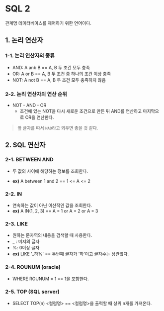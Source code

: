 # SQL 2

관계명 데이터베이스를 제어하기 위한 언어이다.

## 1. 논리 연산자

### 1-1. 논리 연산자의 종류

- AND: A anb B == A, B 두 조건 모두 충족
- OR: A or B == A, B 두 조건 중 하나의 조건 이상 충족
- NOT: A not B == A, B 두 조건 모두 충족하지 않음

### 2-2. 논리 연산자의 연산 순위

- NOT - AND - OR
  - 조건에 있는 NOT을 다시 새로운 조건으로 만든 뒤 AND를 연산하고 마지막으로 OR을 연산한다.

> 앞 글자를 따서 `NAO`라고 외우면 좋을 것 같다.

## 2. SQL 연산자

### 2-1. BETWEEN AND

- 두 값의 사이에 해당하는 정보를 조회한다.

- **ex)** A between 1 and 2 == 1 <= A <= 2

### 2-2. IN

- 연속하는 값이 아닌 이산적인 값을 조회한다.
- **ex)** A IN(1, 2, 3) == A = 1 or A = 2 or A = 3

### 2-3. LIKE

- 원하는 문자역의 내용을 검색할 때 사용한다.
- _ : 미지의 글자
- %: 0이상 글자
- **ex)** LIKE '_하%' == 두번째 글자가 '하'이고 글자수는 상관없다.

### 2-4. ROUNUM (oracle)

- WHERE ROUNUM = 1 == 1을 포함한다.

### 2-5. TOP (SQL server)

- SELECT TOP(n) <컬럼명> == <컬럼명>을 출력할 때 상위 n개를 가져온다.